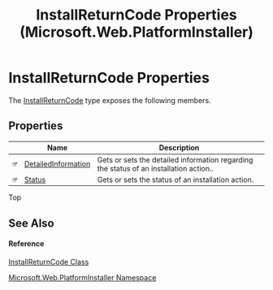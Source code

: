 ﻿---
title: InstallReturnCode Properties  (Microsoft.Web.PlatformInstaller)
TOCTitle: InstallReturnCode Properties
ms:assetid: Properties.T:Microsoft.Web.PlatformInstaller.InstallReturnCode
ms:mtpsurl: https://msdn.microsoft.com/en-us/library/microsoft.web.platforminstaller.installreturncode_properties(v=VS.90)
ms:contentKeyID: 22049721
ms.date: 05/02/2012
mtps_version: v=VS.90
---

# InstallReturnCode Properties

The [InstallReturnCode](installreturncode-class-microsoft-web-platforminstaller.md) type exposes the following members.

## Properties

<table>
<thead>
<tr class="header">
<th> </th>
<th>Name</th>
<th>Description</th>
</tr>
</thead>
<tbody>
<tr class="odd">
<td><img src="images/Dd565996.pubproperty(en-us,VS.90).gif" title="Public property" alt="Public property" /></td>
<td><a href="installreturncode-detailedinformation-property-microsoft-web-platforminstaller.md">DetailedInformation</a></td>
<td>Gets or sets the detailed information regarding the status of an installation action..</td>
</tr>
<tr class="even">
<td><img src="images/Dd565996.pubproperty(en-us,VS.90).gif" title="Public property" alt="Public property" /></td>
<td><a href="installreturncode-status-property-microsoft-web-platforminstaller.md">Status</a></td>
<td>Gets or sets the status of an installation action.</td>
</tr>
</tbody>
</table>


Top

## See Also

#### Reference

[InstallReturnCode Class](installreturncode-class-microsoft-web-platforminstaller.md)

[Microsoft.Web.PlatformInstaller Namespace](microsoft-web-platforminstaller-namespace.md)

